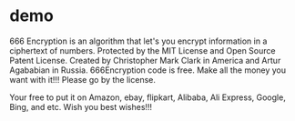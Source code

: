 # demo
666 Encryption is an algorithm that let's you encrypt information in a ciphertext of numbers. Protected by the MIT License and Open Source Patent License. Created by Christopher Mark Clark in America and Artur Agababian in Russia. 666Encryption code is free. Make all the money you want with it!!! Please go by the license.

Your free to put it on Amazon, ebay, flipkart, Alibaba, Ali Express, Google, Bing, and etc. Wish you best wishes!!!
